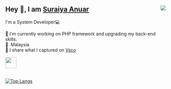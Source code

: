 
## Hey 👋, I am [Suraiya Anuar](https://suraiyaanr.github.io/) <img align="right" src="https://visitor-badge.laobi.icu/badge?page_id=suraiyaanr.suraiyaanr">
I'm a System Developer💻 
<br>


🌱 I'm currently working on PHP framework and upgrading my back-end skills.</br>
📍  &nbsp;Malaysia</br>
📸 I share what I captured on [Vsco](https://vsco.co/suraiyaanr)</br>
<table>
    <div>
        <a href="https://www.instagram.com/suraiyaanr/">
        <img width="35" src="https://img.icons8.com/fluent/144/000000/instagram-new.png" />
        </a>
      </div>                                                                                                                
</table>                                                                      

[![Top Langs](https://github-readme-stats.vercel.app/api/top-langs/?username=suraiyaanr&layout=compact&theme=dark)](https://github.com/anuraghazra/github-readme-stats)

